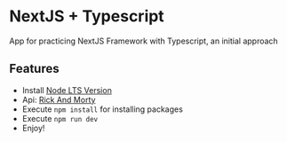 # NextJS + Typescript
App for practicing NextJS Framework with Typescript, an initial approach


## Features
- Install [Node LTS Version](https://nodejs.org/en/)
- Api: [Rick And Morty](https://rickandmortyapi.com/documentation/)
- Execute `npm install` for installing packages
- Execute `npm run dev`
- Enjoy!